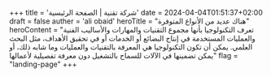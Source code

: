 +++
title = 'شركة تقنية | الصفحة الرئيسية'
date = 2024-04-04T01:51:37+02:00
draft = false
auther = 'ali obaid'
heroTitle = "هناك عديد من الأنواع المتوفرة"
heroContent = "تعرف التكنولوجيا بأنها مجموع التقنيات والمهارات والأساليب الفنية والعمليات المستخدمة في إنتاج البضائع أو الخدمات أو في تحقيق الأهداف، مثل البحث العلمي. يمكن أن تكون التكنولوجيا هي المعرفة بالتقنيات والعمليات وما شابه ذلك، أو يمكن تضمينها في الآلات للسماح بالتشغيل دون معرفة تفصيلية لأعمالها"
flag = "landing-page"
+++
